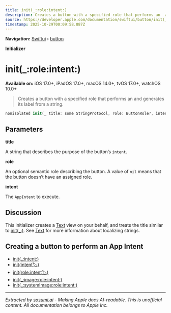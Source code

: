 ```yaml
---
title: init(_:role:intent:)
description: Creates a button with a specified role that performs an  and generates its label from a string.
source: https://developer.apple.com/documentation/swiftui/button/init(_:role:intent:)
timestamp: 2025-10-29T00:09:58.887Z
---
```


**Navigation:** [Swiftui](/documentation/swiftui) › [button](/documentation/swiftui/button)

**Initializer**

# init(_:role:intent:)

**Available on:** iOS 17.0+, iPadOS 17.0+, macOS 14.0+, tvOS 17.0+, watchOS 10.0+

> Creates a button with a specified role that performs an  and generates its label from a string.

```swift
nonisolated init(_ title: some StringProtocol, role: ButtonRole?, intent: some AppIntent)
```

## Parameters

**title**

A string that describes the purpose of the button’s `intent`.



**role**

An optional semantic role describing the button. A value of `nil` means that the button doesn’t have an assigned role.



**intent**

The `AppIntent` to execute.



## Discussion

This initializer creates a [Text](/documentation/swiftui/text) view on your behalf, and treats the title similar to [init(_:)](/documentation/swiftui/text/init(_:)-9d1g4). See [Text](/documentation/swiftui/text) for more information about localizing strings.

## Creating a button to perform an App Intent

- [init(_:intent:)](/documentation/swiftui/button/init(_:intent:))
- [init(intent:label:)](/documentation/swiftui/button/init(intent:label:))
- [init(role:intent:label:)](/documentation/swiftui/button/init(role:intent:label:))
- [init(_:image:role:intent:)](/documentation/swiftui/button/init(_:image:role:intent:))
- [init(_:systemImage:role:intent:)](/documentation/swiftui/button/init(_:systemimage:role:intent:))

---

*Extracted by [sosumi.ai](https://sosumi.ai) - Making Apple docs AI-readable.*
*This is unofficial content. All documentation belongs to Apple Inc.*
